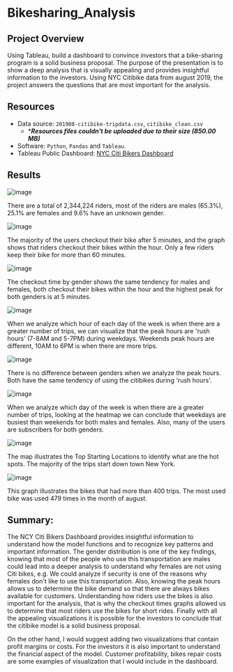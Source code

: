 # Bikesharing_Analysis

## Project Overview
Using Tableau, build a dashboard to convince investors that a bike-sharing program is a solid business proposal. The purpose of the presentation is to show a deep analysis that is visually appealing and provides insightful information to the investors. Using NYC Citibike data from august 2019, the project answers the questions that are most important for the analysis. 


## Resources
- Data source: `201908-citibike-tripdata.csv`, `citibike_clean.csv` 
  - ****Resources files couldn't be uploaded due to their size (850.00 MB)***
- Software: `Python`, `Pandas` and `Tableau`.
- Tableau Public Dashboard: [NYC Citi Bikers Dashboard](https://public.tableau.com/app/profile/andres.pombo/viz/NYCCitiBikersAnalysis/NYCCitiBikeAnalysis "link to dashboard")
 
## Results

![image](https://user-images.githubusercontent.com/91766276/153793911-1c6d850c-b70f-4176-a136-b3bb80ff737d.png)

There are a total of 2,344,224 riders, most of the riders are males (65.3%), 25.1% are females and 9.6% have an unknown gender.

![image](https://user-images.githubusercontent.com/91766276/153794684-c6b59946-f8e6-4390-9154-e36f02f2efe4.png)

The majority of the users checkout their bike after 5 minutes, and the graph shows that riders checkout their bikes within the hour. Only a few riders keep their bike for more than 60 minutes.

![image](https://user-images.githubusercontent.com/91766276/153795239-7e8c2994-bfda-42c6-a3b1-d291f039308b.png)

The checkout time by gender shows the same tendency for males and females, both checkout their bikes within the hour and the highest peak for both genders is at 5 minutes.

![image](https://user-images.githubusercontent.com/91766276/153796410-b617f99e-26cf-47e3-9a70-1622fb9e1e47.png)

When we analyze which hour of each day of the week is when there are a greater number of trips, we can visualize that the peak hours are 'rush hours' (7-8AM and 5-7PM) during weekdays. Weekends peak hours are different, 10AM to 6PM is when there are more trips.

![image](https://user-images.githubusercontent.com/91766276/153797070-b299c9b9-a555-4554-b186-7e672c342ab4.png)

There is no difference between genders when we analyze the peak hours. Both have the same tendency of using the citibikes during 'rush hours'.

![image](https://user-images.githubusercontent.com/91766276/153795592-42e8fb75-ac53-430e-b922-d14f1647f8c4.png)

When we analyze which day of the week is when there are a greater number of trips, looking at the heatmap we can conclude that weekdays are busiest than weekends for both males and females. Also, many of the users are subscribers for both genders.

![image](https://user-images.githubusercontent.com/91766276/153797246-f2c7f990-38c7-40da-bd9f-45855b943c8a.png)

The map illustrates the Top Starting Locations to identify what are the hot spots. The majority of the trips start down town New York.

![image](https://user-images.githubusercontent.com/91766276/153797734-c752f106-739c-4617-8689-460c93ffa3d7.png)

This graph illustrates the bikes that had more than 400 trips. The most used bike was used 479 times in the month of august. 

## Summary:

The NCY Citi Bikers Dashboard provides insightful information to understand how the model functions and to recognize key patterns and important information. The gender distribution is one of the key findings, knowing that most of the people who use this transportation are males could lead into a deeper analysis to understand why females are not using Citi bikes, e.g. We could analyze if security is one of the reasons why females don't like to use this transportation. Also, knowing the peak hours allows us to determine the bike demand so that there are always bikes available for customers. Understanding how riders use the bikes is also important for the analysis, that is why the checkout times graphs allowed us to determine that most riders use the bikes for short rides. Finally with all the appealing visualizations it is possible for the investors to conclude that the citibike model is a solid business proposal.

On the other hand, I would suggest adding two visualizations that contain profit margins or costs. For the investors it is also important to understand the financial aspect of the model. Customer profitability, bikes repair costs are some examples of visualization that I would include in the dashboard.




